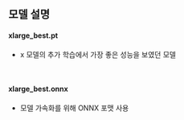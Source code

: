## 모델 설명
#### xlarge_best.pt
- x 모델의 추가 학습에서 가장 좋은 성능을 보였던 모델

<br/>

#### xlarge_best.onnx
- 모델 가속화를 위해 ONNX 포맷 사용
